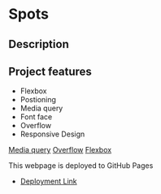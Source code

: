  # Spots

## Description

## Project features


- Flexbox
- Postioning
- Media query
- Font face
- Overflow
- Responsive Design

[Media query](../se_project_spots/README/Media%20query.png)
[Overflow](../se_project_spots/README/Overflow.png)
[Flexbox](../se_project_spots/README/Flexbox.png)

This webpage is deployed to GitHub Pages

- [Deployment Link](https://quu13.github.io/se_project_spots/)
